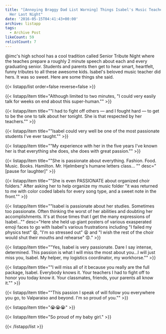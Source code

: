 ```yaml
---
title: "[Annoying Braggy Dad List Warning] Things Isabel's Music Teacher Said About
  Her Last Night"
date: '2016-05-15T04:41:43+00:00'
archive: listapp
tags: 
  - Archive Post
likeCount: 59
relistCount: 7
---
```


@imc's high school has a cool tradition called Senior Tribute Night where the teaches prepare a roughly 2 minute speech about each and every graduating senior. Students and parents then get to hear smart, heartfelt, funny tributes to all these awesome kids. Isabel's beloved music teacher did hers. It was so sweet. Here are some things she said.

<!--more-->

{{< listapp/list order=false reverse=false >}}

   {{< listapp/item title="Although limited to two minutes, \"I could very easily talk for weeks on end about this super-human.\"" >}}

   {{< listapp/item title="\"I had to fight off others — and I fought hard — to get to be the one to talk about her tonight. She is that respected by her teachers.\"" >}}

   {{< listapp/item title="\"Isabel could very well be one of the most passionate students I've ever taught.\"" >}}

   {{< listapp/item title="\"My experience with her in the five years I've known her is that everything she does, she does with great passion.\"" >}}

   {{< listapp/item title="\"She is passionate about everything. Fashion. Food. Music. Books. Hamilton. Mr. Hjelmberg's humane letters class... \""
      desc="[pause for laughter]" >}}

   {{< listapp/item title="\"She is even PASSIONATE about organized choir folders.\" After asking her to help organize my music folder \"it was returned to me with color coded labels for every song type, and a sweet note in the front.\"" >}}

   {{< listapp/item title="\"Isabel is passionate about her studies. Sometimes too passionate. Often thinking the worst of her abilities and doubting her accomplishments. It's at those times that I get the many expressions of Isabel...\""
      desc="Here she held up giant posters of various exasperated emoji faces to go with Isabel's various frustrations including \"I failed my physics test\" 😧, \"I'm so stressed out\" 😫 and \"I wish the rest of the choir would shut their mouths and rehearse\" 😡." >}}

   {{< listapp/item title="\"Yes, Isabel is very passionate. Dare I say intense, determined. This passion is what I will miss the most about you...I will just miss you, Isabel. My helper, my logistics coordinator, my workhorse.\"" >}}

   {{< listapp/item title="\"I will miss all of it because you really are the full package, Isabel. Everybody knows it. Your teachers I had to fight off to honor you today know it. Your classmates, friends, your parents all know it.\"" >}}

   {{< listapp/item title="\"This passion I speak of will follow you everywhere you go, to Valparaiso and beyond. I'm so proud of you.\"" >}}

   {{< listapp/item title="😭😭😭" >}}

   {{< listapp/item title="So proud of my baby girl." >}}

{{< /listapp/list >}}
